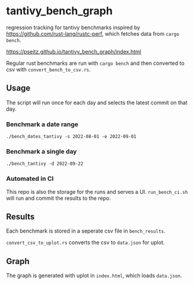 # tantivy_bench_graph

regression tracking for tantivy benchmarks inspired by https://github.com/rust-lang/rustc-perf, which fetches data from `cargo bench`.

https://pseitz.github.io/tantivy_bench_graph/index.html

Regular rust benchmarks are run with `cargo bench` and then converted to csv with `convert_bench_to_csv.rs`.

## Usage
The script will run once for each day and selects the latest commit on that day.

### Benchmark a date range
`./bench_dates_tantivy -s 2022-08-01 -e 2022-09-01`
### Benchmark a single day
`./bench_tantivy -d 2022-09-22`

### Automated in CI
This repo is also the storage for the runs and serves a UI.
`run_bench_ci.sh` will run and commit the results to the repo.

## Results
Each benchmark is stored in a seperate csv file in `bench_results`. 

`convert_csv_to_uplot.rs` converts the csv to `data.json` for uplot.

## Graph
The graph is generated with uplot in `index.html`, which loads `data.json`.

